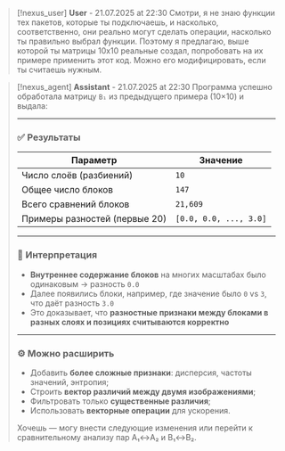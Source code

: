 >[!nexus_user] **User** - 21.07.2025 at 22:30
> Смотри, я не знаю функции тех пакетов, которые ты подключаешь, и насколько, соответственно, они реально могут сделать операции, насколько ты правильно выбрал функции. Поэтому я предлагаю, выше которой ты матрицы 10х10 реальные создал, попробовать на их примере применить этот код. Можно его модифицировать, если ты считаешь нужным.
<!-- UID: 9cc83264-5e8a-4d1a-a28f-def1bef0c0e8 -->




>[!nexus_agent] **Assistant** - 21.07.2025 at 22:30
> Программа успешно обработала матрицу `B₁` из предыдущего примера (10×10) и выдала:
> 
> ---
> 
> ### ✅ Результаты
> 
> | Параметр | Значение |
> |--------------------------|--------------|
> | Число слоёв (разбиений) | `10` |
> | Общее число блоков | `147` |
> | Всего сравнений блоков | `21,609` |
> | Примеры разностей (первые 20) | `[0.0, 0.0, ..., 3.0]` |
> 
> ---
> 
> ### 📌 Интерпретация
> - **Внутреннее содержание блоков** на многих масштабах было одинаковым → разность `0.0`
> - Далее появились блоки, например, где значение было `0` vs `3`, что даёт разность `3.0`
> - Это доказывает, что **разностные признаки между блоками в разных слоях и позициях считываются корректно**
> 
> ---
> 
> ### ⚙️ Можно расширить
> 
> - Добавить **более сложные признаки**: дисперсия, частоты значений, энтропия;
> - Строить **вектор различий между двумя изображениями**;
> - Фильтровать только **существенные различия**;
> - Использовать **векторные операции** для ускорения.
> 
> Хочешь — могу внести следующие изменения или перейти к сравнительному анализу пар A₁↔A₂ и B₁↔B₂.
<!-- UID: 57fb45cc-8eee-4faf-a096-2a30520c6e62 -->